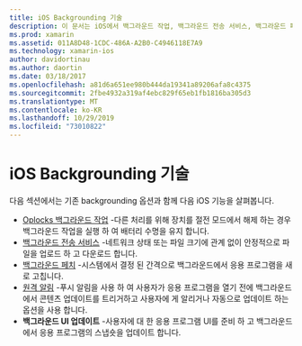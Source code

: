 ```yaml
---
title: iOS Backgrounding 기술
description: 이 문서는 iOS에서 백그라운드 작업, 백그라운드 전송 서비스, 백그라운드 페치 및 원격 알림과 같은 다양 한 backgrounding 기술을 설명 하는 가이드로 연결 됩니다.
ms.prod: xamarin
ms.assetid: 011A8D48-1CDC-486A-A2B0-C4946118E7A9
ms.technology: xamarin-ios
author: davidortinau
ms.author: daortin
ms.date: 03/18/2017
ms.openlocfilehash: a81d6a651ee980b444da19341a89206afa8c4375
ms.sourcegitcommit: 2fbe4932a319af4ebc829f65eb1fb1816ba305d3
ms.translationtype: MT
ms.contentlocale: ko-KR
ms.lasthandoff: 10/29/2019
ms.locfileid: "73010822"
---
```

# <a name="ios-backgrounding-techniques"></a>iOS Backgrounding 기술

다음 섹션에서는 기존 backgrounding 옵션과 함께 다음 iOS 기능을 살펴봅니다.

- [Oplocks 백그라운드 작업](~/ios/app-fundamentals/backgrounding/ios-backgrounding-techniques/ios-backgrounding-with-tasks.md#background_tasks_in_iOS_7) -다른 처리를 위해 장치를 절전 모드에서 해제 하는 경우 백그라운드 작업을 실행 하 여 배터리 수명을 유지 합니다.
- [백그라운드 전송 서비스](~/ios/app-fundamentals/backgrounding/ios-backgrounding-techniques/ios-backgrounding-with-tasks.md#background-transfers) -네트워크 상태 또는 파일 크기에 관계 없이 안정적으로 파일을 업로드 하 고 다운로드 합니다.
- [백그라운드 페치](~/ios/app-fundamentals/backgrounding/ios-backgrounding-techniques/updating-an-application-in-the-background.md#background_fetch) -시스템에서 결정 된 간격으로 백그라운드에서 응용 프로그램을 새로 고칩니다.
- [원격 알림](~/ios/app-fundamentals/backgrounding/ios-backgrounding-techniques/updating-an-application-in-the-background.md#remote_notifications) -푸시 알림을 사용 하 여 사용자가 응용 프로그램을 열기 전에 백그라운드에서 콘텐츠 업데이트를 트리거하고 사용자에 게 알리거나 자동으로 업데이트 하는 옵션을 사용 합니다.
- **백그라운드 UI 업데이트** -사용자에 대 한 응용 프로그램 UI를 준비 하 고 백그라운드에서 응용 프로그램의 스냅숏을 업데이트 합니다.

